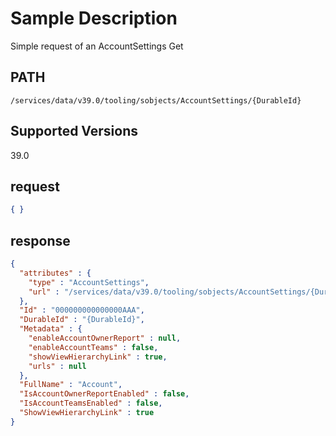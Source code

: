 # Sample Description
Simple request of an AccountSettings Get

## PATH
```
/services/data/v39.0/tooling/sobjects/AccountSettings/{DurableId}
```
## Supported Versions
39.0

## request
 ```json
 { }

```
## response
```json
{
  "attributes" : {
    "type" : "AccountSettings",
    "url" : "/services/data/v39.0/tooling/sobjects/AccountSettings/{DurableId}"
  },
  "Id" : "000000000000000AAA",
  "DurableId" : "{DurableId}",
  "Metadata" : {
    "enableAccountOwnerReport" : null,
    "enableAccountTeams" : false,
    "showViewHierarchyLink" : true,
    "urls" : null
  },
  "FullName" : "Account",
  "IsAccountOwnerReportEnabled" : false,
  "IsAccountTeamsEnabled" : false,
  "ShowViewHierarchyLink" : true
}
```

